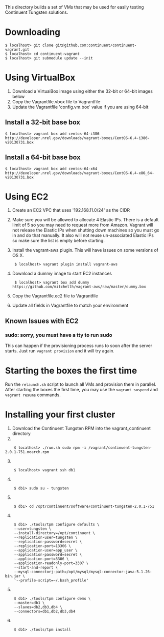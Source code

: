 This directory builds a set of VMs that may be used for easily testing Continuent Tungsten solutions.

# Downloading

    $ localhost> git clone git@github.com:continuent/continuent-vagrant.git
    $ localhost> cd continuent-vagrant
    $ localhost> git submodule update --init

# Using VirtualBox

1. Download a VirtualBox image using either the 32-bit or 64-bit images below
1. Copy the Vagrantfile.vbox file to Vagrantfile
1. Update the Vagrantfile 'config.vm.box' value if you are using 64-bit

## Install a 32-bit base box

    $ localhost> vagrant box add centos-64-i386 http://developer.nrel.gov/downloads/vagrant-boxes/CentOS-6.4-i386-v20130731.box

## Install a 64-bit base box

    $ localhost> vagrant box add centos-64-x64 http://developer.nrel.gov/downloads/vagrant-boxes/CentOS-6.4-x86_64-v20130731.box
    
# Using EC2

1. Create an EC2 VPC that uses '192.168.11.0/24' as the CIDR
1. Make sure you will be allowed to allocate 4 Elastic IPs. There is a default limit of 5 so you may need to request more from Amazon. Vagrant will not release the Elastic IPs when shutting down machines so you must go in and do that manually. It also will not reuse un-associated Elastic IPs so make sure the list is empty before starting.
1. Install the vagrant-aws plugin. This will have issues on some versions of OS X.

        $ localhost> vagrant plugin install vagrant-aws     
1. Download a dummy image to start EC2 instances

        $ localhost> vagrant box add dummy https://github.com/mitchellh/vagrant-aws/raw/master/dummy.box
1. Copy the Vagrantfile.ec2 file to Vagrantfile
1. Update all fields in Vagrantfile to match your environment

## Known Issues with EC2

### sudo: sorry, you must have a tty to run sudo

This can happen if the provisioning process runs to soon after the server starts. Just run `vagrant provision` and it will try again.

# Starting the boxes the first time

Run the `relaunch.sh` script to launch all VMs and provision them in parallel. After starting the boxes the first time, you may use the `vagrant suspend` and `vagrant resume` commands.

# Installing your first cluster

1. Download the Continuent Tungsten RPM into the vagrant_continuent directory
2. 

        $ localhost> ./run.sh sudo rpm -i /vagrant/continuent-tungsten-2.0.1-751.noarch.rpm 
3. 

        $ localhost> vagrant ssh db1
4. 

        $ db1> sudo su - tungsten
5. 

        $ db1> cd /opt/continuent/software/continuent-tungsten-2.0.1-751
4. 

        $ db1> ./tools/tpm configure defaults \
        --user=tungsten \
        --install-directory=/opt/continuent \
        --replication-user=tungsten \
        --replication-password=secret \
        --replication-port=13306 \
        --application-user=app_user \
        --application-password=secret \
        --application-port=3306 \
        --application-readonly-port=3307 \
        --start-and-report \
        --mysql-connectorj-path=/opt/mysql/mysql-connector-java-5.1.26-bin.jar \
        '--profile-script=~/.bash_profile'
5. 

        $ db1> ./tools/tpm configure demo \
        --master=db1 \
        --slaves=db2,db3,db4 \
        --connectors=db1,db2,db3,db4
6. 

        $ db1> ./tools/tpm install